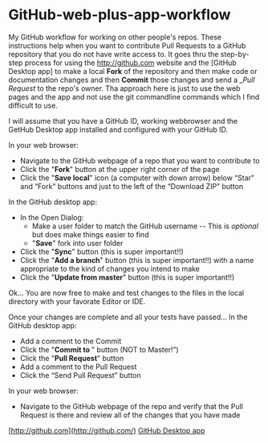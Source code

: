 # GitHub-web-plus-app-workflow
My GitHub workflow for working on other people's repos.  These instructions help when you want to contribute Pull Requests to a GitHub repository that you do not have write access to.  It goes thru the step-by-step process for using the http://github.com website and the [GitHub Desktop app] to make a local __Fork__ of the repository and then make code or documentation changes and then __Commit__ those changes and send a __Pull Request_ to the repo's owner.  Tha approach here is just to use the web pages and the app and not use the git commandline commands which I find difficult to use.

I will assume that you have a GitHub ID, working webbrowser and the GetHub Desktop app installed and configured with your GitHub ID.

In your web browser:
* Navigate to the GitHub webpage of a repo that you want to contribute to
* Click the "__Fork__" button at the upper right corner of the page
* Click the "__Save local__" icon (a computer with down arrow) below “Star" and “Fork" buttons and just to the left of the “Download ZIP” button

In the GitHub desktop app:
* In the Open Dialog:
  * Make a user folder to match the GitHub username -- This is _optional_ but does make things easier to find
  * "__Save__" fork into user folder
* Click the "__Sync__" button (this is super important!!)
* Click the "__Add a branch__" button (this is super important!!) with a name appropriate to the kind of changes you intend to make
* Click the "__Update from master__" button (this is super important!!)
 
Ok...  You are now free to make and test changes to the files in the local directory with your favorate Editor or IDE.

Once your changes are complete and all your tests have passed...  In the GitHub desktop app:
* Add a comment to the Commit
* Click the "__Commit to <new branch>__" button (NOT to Master!”)
* Click the "__Pull Request__" button
* Add a comment to the Pull Request
* Click the “Send Pull Request” button

In your web browser:
* Navigate to the GitHub webpage of the repo and verify that the Pull Request is there and review all of the changes that you have made





[http://github.com](http://github.com/)
[GitHub Desktop app](https://desktop.github.com/)
